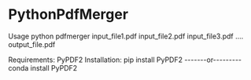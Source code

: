 # PythonPdfMerger

Usage python pdfmerger input_file1.pdf input_file2.pdf input_file3.pdf .... output_file.pdf

Requirements: PyPDF2
Installation:
pip install PyPDF2
-------or---------
conda install PyPDF2